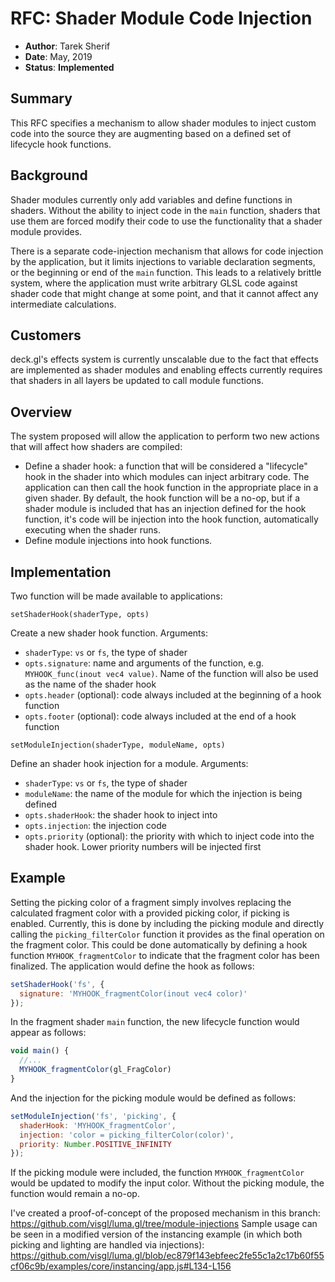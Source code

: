 # RFC: Shader Module Code Injection

* **Author**: Tarek Sherif
* **Date**: May, 2019
* **Status**: **Implemented**


## Summary

This RFC specifies a mechanism to allow shader modules to inject custom code into the source they are augmenting based on a defined set of lifecycle hook functions.


## Background

Shader modules currently only add variables and define functions in shaders. Without the ability to inject code in the `main` function, shaders that use them are forced modify their code to use the functionality that a shader module provides.

There is a separate code-injection mechanism that allows for code injection by the application, but it limits injections to variable declaration segments, or the beginning or end of the `main` function. This leads to a relatively brittle system, where the application must write arbitrary GLSL code against shader code that might change at some point, and that it cannot affect any intermediate calculations.


## Customers

deck.gl's effects system is currently unscalable due to the fact that effects are implemented as shader modules and enabling effects currently requires that shaders in all layers be updated to call module functions.


## Overview

The system proposed will allow the application to perform two new actions that will affect how shaders are compiled:
- Define a shader hook: a function that will be considered a "lifecycle" hook in the shader into which modules can
inject arbitrary code. The application can then call the hook function in the appropriate place in a given shader.
By default, the hook function will be a no-op, but if a shader module is included that has an injection defined
for the hook function, it's code will be injection into the hook function, automatically executing when the shader runs.
- Define module injections into hook functions.


## Implementation

Two function will be made available to applications:

`setShaderHook(shaderType, opts)`

Create a new shader hook function. Arguments:
- `shaderType`: `vs` or `fs`, the type of shader
- `opts.signature`: name and arguments of the function, e.g. `MYHOOK_func(inout vec4 value)`. Name of the function
will also be used as the name of the shader hook
- `opts.header` (optional): code always included at the beginning of a hook function
- `opts.footer` (optional): code always included at the end of a hook function


`setModuleInjection(shaderType, moduleName, opts)`

Define an shader hook injection for a module. Arguments:
- `shaderType`: `vs` or `fs`, the type of shader
- `moduleName`: the name of the module for which the injection is being defined
- `opts.shaderHook`: the shader hook to inject into
- `opts.injection`: the injection code
- `opts.priority` (optional): the priority with which to inject code into the shader hook. Lower priority numbers will
be injected first


## Example

Setting the picking color of a fragment simply involves replacing the calculated fragment color with a provided picking color, if picking is enabled. Currently, this is done by including the picking module and directly calling the `picking_filterColor` function it provides as the final operation on the fragment color. This could be done automatically by defining a hook function `MYHOOK_fragmentColor` to indicate that the fragment color has been finalized. The application would define the hook as follows:

```js
setShaderHook('fs', {
  signature: 'MYHOOK_fragmentColor(inout vec4 color)'
});
```

In the fragment shader `main` function, the new lifecycle function would appear as follows:
```js
void main() {
  //...
  MYHOOK_fragmentColor(gl_FragColor)
}
```

And the injection for the picking module would be defined as follows:

```js
setModuleInjection('fs', 'picking', {
  shaderHook: 'MYHOOK_fragmentColor',
  injection: 'color = picking_filterColor(color)',
  priority: Number.POSITIVE_INFINITY
});
```

If the picking module were included, the function `MYHOOK_fragmentColor` would be updated to modify the input color. Without the picking module, the function would remain a no-op.

I've created a proof-of-concept of the proposed mechanism in this branch: https://github.com/visgl/luma.gl/tree/module-injections
Sample usage can be seen in a modified version of the instancing example (in which both picking and lighting are handled via injections): https://github.com/visgl/luma.gl/blob/ec879f143ebfeec2fe55c1a2c17b60f55cf06c9b/examples/core/instancing/app.js#L134-L156


